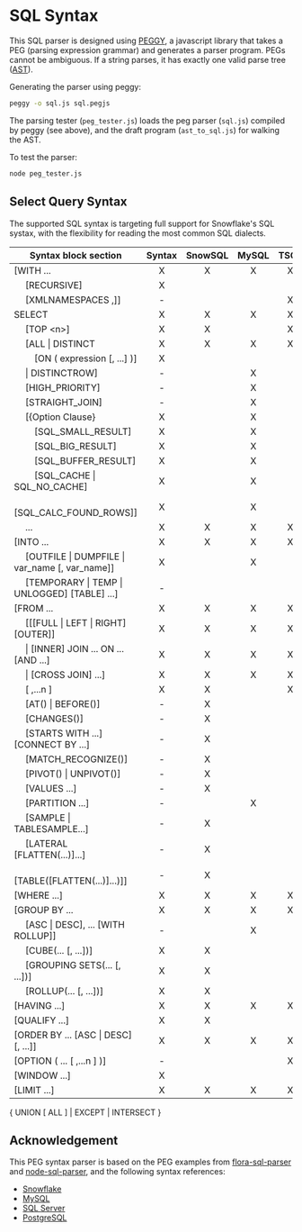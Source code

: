 # SQL Syntax

This SQL parser is designed using [PEGGY](https://github.com/peggyjs/peggy), a javascript library that takes a PEG (parsing expression grammar) and generates a parser program. PEGs cannot be ambiguous. If a string parses, it has exactly one valid parse tree ([AST](https://en.wikipedia.org/wiki/Abstract_syntax_tree)).

Generating the parser using peggy:

``` bash
peggy -o sql.js sql.pegjs
```

The parsing tester (`peg_tester.js`) loads the peg parser (`sql.js`) compiled by peggy (see above), and the draft program (`ast_to_sql.js`) for walking the AST. 

To test the parser:

``` bash
node peg_tester.js
```

## Select Query Syntax

The supported SQL syntax is targeting full support for Snowflake's SQL systax, with the flexibility for reading the most common SQL dialects.

Syntax block section                                    | Syntax | SnowSQL | MySQL | TSQL | Postgres
------------------------------                          | :----: | :-----: | :---: | :--: | :------:
[WITH ...                                               | X      | X       | X     | X    | X
&emsp; [RECURSIVE]                                      | X      |         |       |      | X
&emsp; [XMLNAMESPACES ,]]                               | -      |         |       | X    |
SELECT                                                  | X      | X       | X     | X    | X
&emsp; [TOP \<n>]                                       | X      | X       |       | X    |
&emsp; [ALL \| DISTINCT                                 | X      | X       | X     | X    | X
&emsp;&emsp; [ON ( expression [, ...] )]                | X      |         |       |      | X
&emsp; \| DISTINCTROW]                                  | -      |         | X     |      |
&emsp; [HIGH_PRIORITY]                                  | -      |         | X     |      |
&emsp; [STRAIGHT_JOIN]                                  | -      |         | X     |      |
&emsp; [{Option Clause}                                 | X      |         | X     |      |
&emsp;&emsp; [SQL_SMALL_RESULT]                         | X      |         | X     |      |
&emsp;&emsp; [SQL_BIG_RESULT]                           | X      |         | X     |      |
&emsp;&emsp; [SQL_BUFFER_RESULT]                        | X      |         | X     |      |
&emsp;&emsp; [SQL_CACHE \| SQL_NO_CACHE]                | X      |         | X     |      |
&emsp;&emsp; [SQL_CALC_FOUND_ROWS]]                     | X      |         | X     |      |
&emsp; ...                                              | X      | X       | X     | X    | X
[INTO ...                                               | X      | X       | X     | X    | X
&emsp; [OUTFILE \| DUMPFILE \| var_name [, var_name]]   | X      |         | X     |      |
&emsp; [TEMPORARY \| TEMP \| UNLOGGED] [TABLE] ...]     | -      |         |       |      | X
[FROM ...                                               | X      | X       | X     | X    | X
&emsp; [[[FULL \| LEFT \| RIGHT] [OUTER]]               | X      | X       | X     | X    | X
&emsp; \| [INNER] JOIN ... ON ... [AND ...]             | X      | X       | X     | X    | X
&emsp; \| [CROSS JOIN] ...]                             | X      | X       | X     | X    | X
&emsp; [ ,...n ]                                        | X      | X       |       | X    | X
&emsp; [AT() \| BEFORE()]                               | -      | X       |       |      |
&emsp; [CHANGES()]                                      | -      | X       |       |      |
&emsp; [STARTS WITH ...] [CONNECT BY ...]               | -      | X       |       |      |
&emsp; [MATCH_RECOGNIZE()]                              | -      | X       |       |      |
&emsp; [PIVOT() \| UNPIVOT()]                           | -      | X       |       |      |
&emsp; [VALUES ...]                                     | -      | X       |       |      |
&emsp; [PARTITION ...]                                  | -      |         | X     |      |
&emsp; [SAMPLE \| TABLESAMPLE...]                       | -      | X       |       |      |
&emsp; [LATERAL [FLATTEN(...)]...]                      | -      | X       |       |      |
&emsp; [TABLE([FLATTEN(...)]...)]]                      | -      | X       |       |      |
[WHERE ...]                                             | X      | X       | X     | X    | X
[GROUP BY ...                                           | X      | X       | X     | X    | X
&emsp; [ASC \| DESC], ... [WITH ROLLUP]]                | -      |         | X     |      |
&emsp; [CUBE(... [, ...])]                              | X      | X       |       |      | X
&emsp; [GROUPING SETS(... [, ...])]                     | X      | X       |       |      | X
&emsp; [ROLLUP(... [, ...])]                            | X      | X       |       |      | X
[HAVING ...]                                            | X      | X       | X     | X    | X
[QUALIFY ...]                                           | X      | X       |       |      |
[ORDER BY ... [ASC \| DESC] [, ...]]                    | X      | X       | X     | X    | X
[OPTION ( ... [ ,...n ] )]                              | -      |         |       | X    |
[WINDOW ...]                                            | X      |         |       |      | X
[LIMIT ...]                                             | X      | X       | X     | X    | X

{ UNION [ ALL ] \| EXCEPT \| INTERSECT }

## Acknowledgement

This PEG syntax parser is based on the PEG examples from [flora-sql-parser](https://github.com/florajs/sql-parser) and [node-sql-parser](https://github.com/taozhi8833998/node-sql-parser), and the following syntax references:

* [Snowflake](https://docs.snowflake.com/en/sql-reference/constructs.html)
* [MySQL](https://dev.mysql.com/doc/refman/8.0/en/select.html)
* [SQL Server](https://docs.microsoft.com/en-US/sql/t-sql/queries/select-transact-sql?view=sql-server-ver15)
* [PostgreSQL](https://www.postgresql.org/docs/14/sql-select.html)
